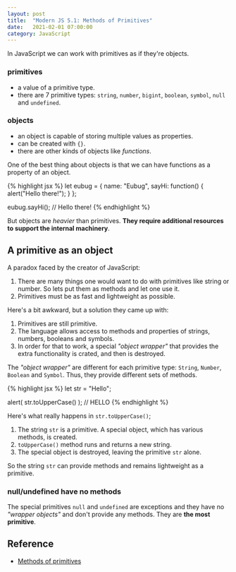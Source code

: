 ```yaml
---
layout: post
title:  "Modern JS 5.1: Methods of Primitives"
date:   2021-02-01 07:00:00
category: JavaScript
---
```


In JavaScript we can work with primitives as if they're objects.

### primitives

- a value of a primitive type.
- there are 7 primitive types: `string`, `number`, `bigint`, `boolean`, `symbol`, `null` and `undefined`.

### objects

- an object is capable of storing multiple values as properties.
- can be created with `{}`.
- there are other kinds of objects like *functions*.

One of the best thing about objects is that we can have functions as a property of an object.

{% highlight jsx %}
let eubug = {
    name: "Eubug",
    sayHi: function() {
        alert("Hello there!");
    }
};

eubug.sayHi(); // Hello there!
{% endhighlight %}

But objects are *heavier* than primitives. **They require additional resources to support the internal machinery**.

## A primitive as an object

A paradox faced by the creator of JavaScript:

1. There are many things one would want to do with primitives like string or number. So lets put them as methods and let one use it.
2. Primitives must be as fast and lightweight as possible.

Here's a bit awkward, but a solution they came up with:

1. Primitives are still primitive.
2. The language allows access to methods and properties of strings, numbers, booleans and symbols.
3. In order for that to work, a special *"object wrapper"* that provides the extra functionality is crated, and then is destroyed.

The *"object wrapper"* are different for each primitive type: `String`, `Number`, `Boolean` and `Symbol`. Thus, they provide different sets of methods.

{% highlight jsx %}
let str = "Hello";

alert( str.toUpperCase() ); // HELLO
{% endhighlight %}

Here's what really happens in `str.toUpperCase()`;

1. The string `str` is a primitive. A special object, which has various methods, is created.
2. `toUpperCase()` method runs and returns a new string.
3. The special object is destroyed, leaving the primitive `str` alone.

So the string `str` can provide methods and remains lightweight as a primitive.

### null/undefined have no methods

The special primitives `null` and `undefined` are exceptions and they have no *"wrapper objects"* and don't provide any methods. They are **the most primitive**.

## Reference 
- [Methods of primitives](https://javascript.info/primitives-methods)
